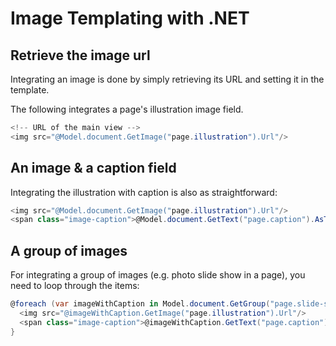 # Image Templating with .NET

## Retrieve the image url

Integrating an image is done by simply retrieving its URL and setting it in the template.

The following integrates a page's illustration image field.

```cs
<!-- URL of the main view -->
<img src="@Model.document.GetImage("page.illustration").Url"/>
```

## An image & a caption field

Integrating the illustration with caption is also as straightforward:

```cs
<img src="@Model.document.GetImage("page.illustration").Url"/>
<span class="image-caption">@Model.document.GetText("page.caption").AsText()}</span>
```

## A group of images

For integrating a group of images (e.g. photo slide show in a page), you need to loop through the items:

```cs
@foreach (var imageWithCaption in Model.document.GetGroup("page.slide-show").GetDocs()) {
  <img src="@imageWithCaption.GetImage("page.illustration").Url"/>
  <span class="image-caption">@imageWithCaption.GetText("page.caption").AsText()</span>
}
```
